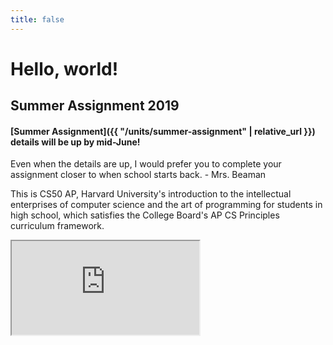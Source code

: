 ```yaml
---
title: false
---
```


# Hello, world!

## Summer Assignment 2019

#### [Summer Assignment]({{ "/units/summer-assignment" | relative_url }}) details will be up by mid-June!

Even when the details are up, I would prefer you to complete your assignment closer to when school starts back. - Mrs. Beaman

<!-- ## Schedule:

Week of 4/29/19:
  - **Mon:** Work on Create Program/Written Responses
  - **Tue:** Work on Create Program/Written Responses - Turn in by midnight
  - **Wed:** Review & Practice Exams
  - **Thu:** Review & Practice Exams
  - **Fri:** Review & Practice Exams

  *Anything not completed in class becomes homework*

  *HW Assignments not submitted by class time next day will be late and you will not get points; PSETs not turned in will be counted off 5 points each day they are late* -->

This is CS50 AP, Harvard University's introduction to the intellectual enterprises of computer science and the art of programming for students in high school, which satisfies the College Board's AP CS Principles curriculum framework.

<iframe src="https://www.youtube.com/embed/tZxLMIk_SaY?playlist=GAB6Gm7pTTA"></iframe>
